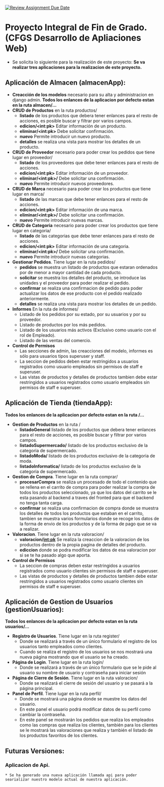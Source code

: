 [![Review Assignment Due Date](https://classroom.github.com/assets/deadline-readme-button-24ddc0f5d75046c5622901739e7c5dd533143b0c8e959d652212380cedb1ea36.svg)](https://classroom.github.com/a/zSeAaPCY)

# Proyecto Integral de Fin de Grado. (CFGS Desarrollo de Apliaciones Web)

* Se solicita lo siguiente para la realización de este proyecto:
**Se va realizar tres aplicaciones para la realizacion de este proyecto.**
## Aplicación de Almacen (almacenApp):
* **Creacción de los modelos** necesario para su alta y administracion en django admin.
**Todos los enlances de la aplicacion por defecto estan en la ruta almacen/...**     
* **CRUD de Productos** en la ruta productos/
    * **listado** de los productos que debera tener enlances para el resto de acciones, es posible buscar y filtrar por varios campos.
    * **edicion/\<int:pk>** Editar información de un producto.
    * **eliminar/\<int:pk>** Debe solicitar confirmación.
    * **nuevo** Permite introducir un nuevo producto.
    * **detalles** se realiza una vista para mostrar los detalles de un producto.
* **CRUD de Proveedor** necesario para poder crear los pedidos que tiene lugar en proveedor/
    * **listado** de los proveedores que debe tener enlances para el resto de acciones.
    * **edicion/\<int:pk>** Editar información de un proveedor.
    * **eliminar/\<int:pk>/** Debe solicitar una confirmación.
    * **nuevo** Permite introducir nuevos proveedores.
* **CRUD de Marca** necesario para poder crear los productos que tiene lugar en marca/
    * **listado** de las marcas que debe tener enlances para el resto de acciones.
    * **edicion/\<int:pk>** Editar información de una marca.
    * **eliminar/\<int:pk>/** Debe solicitar una confirmación.
    * **nuevo** Permite introducir nuevas marcas.
* **CRUD de Categoria** necesario para poder crear los productos que tiene lugar en categoria/
    * **listado** de las categorias que debe tener enlances para el resto de acciones.
    * **edicion/\<int:pk>** Editar información de una categoria.
    * **eliminar/\<int:pk>/** Debe solicitar una confirmación.
    * **nuevo** Permite introducir nuevas categorias.
* **Gestionar Pedidos**. Tiene lugar en la ruta pedidos/
    * **pedidos** se muestra un listado de productos que estaran ordenados por de menor a mayor cantidad de cada producto.
    * **solicitar** se muestra los detalles del producto, se introduce las unidades y el proveedor para poder realizar el pedido.
    * **confirmar** se realiza una confirmacion de pedido para poder actualizar los datos de ese producto con el pedido realizado anteriormente.
    * **detalles** se realiza una vista para mostrar los detalles de un pedido.
* **Informes** En la ruta de informes/
    * Listado de los pedidos por su estado, por su usuarios y por su proveedor.
    * Listado de productos por los más pedidos.
    * Listado de los usuarios más activos (Exclusivo como usuario con el rol de Empleado).
    * Listado de las ventas del comercio.
* **Control de Permisos**
    * Las secciones de admin, las creacciones del modelo, informes es sólo para usuarios tipos superuser y staff.
    * La seccion de pedidos deben estar restringidos a usuarios registrados como usuario empleados sin permisos de staff e superuser.
    * Las vistas de productos y detalles de productos tambien debe estar restringidos a usuarios registrados como usuario empleados sin permisos de staff e superuser.
## Aplicación de Tienda (tiendaApp):
**Todos los enlances de la aplicacion por defecto estan en la ruta /...**     
* **Gestion de Productos** en la ruta /
    * **listadoGeneral** listado de los productos que debera tener enlances para el resto de acciones, es posible buscar y filtrar por varios campos.
    * **listadoSupermercado/** listado de los productos exclusivo de la categoria de supermercado.        
    * **listadoModa/** listado de los productos exclusivo de la categoria de moda.
    * **listadoInformatica/** listado de los productos exclusivo de la categoria de supermercado.
* **Gestion de Compra**. Tiene lugar en la ruta comprar/
    * **procesarCompra** se realiza un procesado de todo el contenido que se rellena en el carrito de compra para poder realizar la compra de todos los productos seleccionado, ya que los datos del carrito se le esta pasando al backend a traves del fronted para que el backend no tenga tanta carga.
    * **confirmar** se realiza una confirmacion de compra donde se muestra los detalles de todos los productos que estaban en el carrito, tambien se muestra varios formularios donde se recoge los datos de la forma de envio de los productos y de la forma de pago que se va a realizar.
* **Valoracion**. Tiene lugar en la ruta valoracion/
    * **valoracion/<int:pk>** Se realiza la creaccion de la valoracion de los productos dentro de la propia pagina de detalles del producto.
    * **ediccion** donde se podra modificar los datos de esa valoracion por si se te ha pasado algo que aporta.
* **Control de Permisos**
    * La seccion de compras deben estar restringidos a usuarios registrados como usuario clientes sin permisos de staff e superuser.
    * Las vistas de productos y detalles de productos tambien debe estar restringidos a usuarios registrados como usuario clientes sin permisos de staff e superuser.
## Aplicación de Gestion de Usuarios (gestionUsuarios):
**Todos los enlances de la aplicacion por defecto estan en la ruta usuarios/...**   
* **Registro de Usuarios**. Tiene lugar en la ruta register/
    * Donde se realizará a través de un único formulario el registro de los usuarios tanto empleados como clientes.
    * Cuando se realiza el registro de los usuarios se nos mostrará una nueva página mostrando que el usuario se ha creado.
* **Página de Login**. Tiene lugar en la ruta login/
    * Donde se realizará a través de un único formulario que se le pide al usuario su nombre de usuario y contraseña para iniciar sesión
* **Página de Cierre de Sesión**. Tiene lugar en la ruta valoracion/
    * Donde se realizará el cierre de sesión del usuario y se pasará a la página principal.
* **Panel de Perfil**. Tiene lugar en la ruta perfil/
    * Donde se mostrará una página donde se muestre los datos del usuario.
    * En este panel el usuario podrá modificar datos de su perfil como cambiar la contraseña.
    * En este panel se mostrarán los pedidos que realiza los empleados como las compras que realiza los clientes, también para los clientes se le mostrará las valoraciones que realiza y también el listado de los productos favoritos de los clientes.
## Futuras Versiones:
### Aplicacion de Api.
    * Se ha generado una nueva aplicación llamada api para poder searializar nuestro modelo actual de nuestra aplicación.